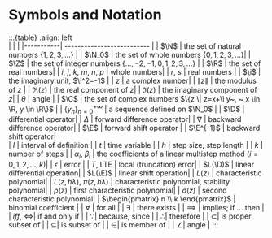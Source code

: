 # Symbols and Notation

:::{table} 
:align: left  
|     |   |
|-----------| -------------------------- |
| $\N$      | the set of natural numbers $\{1, 2, 3, \ldots\}$ |
| $\N_0$    | the set of whole numbers $\{0, 1, 2, 3, \ldots\}$|
| $\Z$      | the set of integer numbers $\{\ldots, -2, -1, 0, 1, 2, 3, \ldots\}$ |
| $\R$      | the set of real numbers|
| $i$, $j$, $k$, $m$, $n$, $p$    | whole numbers|
| $r$, $s$  | real numbers |
| $\i$      | the imaginary unit, $\i^2=-1$ |
| $z$      | a complex number|
| $\|z\|$   | the modulus of $z$ |
| $\Re(z)$  | the real component of $z$|
| $\Im(z)$  | the imaginary component of $z$|
| $\theta$  | angle |
| $\C$      | the set of complex numbers $\{z \| z=x+\i y~, ~ x \in \R, y \in \R\}$ |
| $\{y_n\}_{n=0}^{+\infty}$ | a sequence defined on $\N_0$ |
| $\D$      | differential operator|
| $\Delta$  | forward difference operator|
| $\nabla$  | backward difference operator|
| $\E$      | forward shift operator |
| $\E^{-1}$ | backward shift operator|   
| $I$       | interval of definition |
| $t$       | time variable |
| $h$       | step size, step length |
| $k$       | number of steps |
| $\alpha_i$, $\beta_i$ | the coefficients of a linear multistep method ($i=0, 1, 2, \ldots, k$)|
| $\epsilon$ | error           |
| $T$, LTE    | local (truncation) error| 
| $L(\D)$   | linear differential operation|
| $L(\E)$   | linear shift operation|
| $L(z)$    | characteristic polynomial|
| $L(z, h\lambda)$, $\pi(z, h\lambda)$    | characteristic polynomial, stability polynomial|
| $\rho(z)$    | first characteristic polynomial|
| $\sigma(z)$    | second characteristic polynomial|
| $\begin{pmatrix} n \\ k \end{pmatrix}$       | binomial coefficient |
|  $\forall$    | for all |
|  $\exists$    | there exists |
|  $\implies$    | implies; if ... then |
| *iff*, $\iff$| if and only if |
| $\because$| because, since |
| $\therefore$| therefore |
| $\subset$| is proper subset of |
| $\subseteq$| is subset of |
| $\in$| is member of |
| $\angle$| angle |
:::

